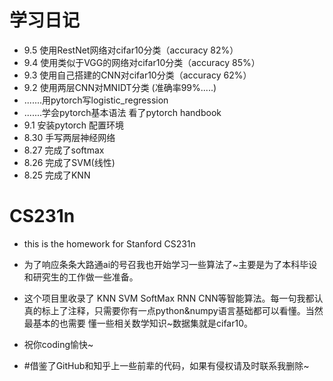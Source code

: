 # 学习日记
* 9.5  使用RestNet网络对cifar10分类（accuracy 82%）
* 9.4  使用类似于VGG的网络对cifar10分类（accuracy 85%）
* 9.3  使用自己搭建的CNN对cifar10分类（accuracy 62%）
* 9.2  使用两层CNN对MNIDT分类 (准确率99%.....)
* .......用pytorch写logistic_regression    
* .......学会pytorch基本语法 看了pytorch handbook
* 9.1  安装pytorch 配置环境
* 8.30 手写两层神经网络
* 8.27 完成了softmax
* 8.26 完成了SVM(线性)
* 8.25 完成了KNN


# CS231n
* this is the homework for Stanford CS231n

* 为了响应条条大路通ai的号召我也开始学习一些算法了~主要是为了本科毕设和研究生的工作做一些准备。

* 这个项目里收录了 KNN SVM SoftMax RNN CNN等智能算法。每一句我都认真的标上了注释，只需要你有一点python&numpy语言基础都可以看懂。当然最基本的也需要
懂一些相关数学知识~数据集就是cifar10。

* 祝你coding愉快~

* #借鉴了GitHub和知乎上一些前辈的代码，如果有侵权请及时联系我删除~

